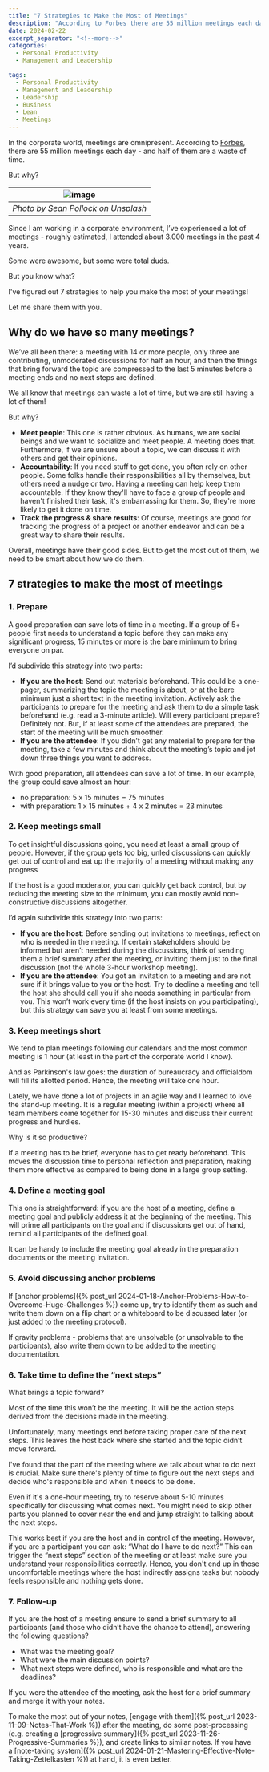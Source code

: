 ```yaml
---
title: "7 Strategies to Make the Most of Meetings"
description: "According to Forbes there are 55 million meetings each day - and half of them are a waste of time. I mean yes, some meetings are really important for us to share ideas, move things forward, or come together and create momentum in a project. But, meetings can be a big waste of time. Since I am working in a corporate environment, I have experienced a lot of meetings - roughly estimated, that I attended about 3.000 meetings in the past 4 years. Some were awesome, but some were total duds. But you know what? I've figured out 7 strategies to help you make the most of your meetings! Let me share them with you."
date: 2024-02-22
excerpt_separator: "<!--more-->"
categories:
  - Personal Productivity
  - Management and Leadership

tags:
  - Personal Productivity
  - Management and Leadership
  - Leadership
  - Business
  - Lean
  - Meetings
---
```


In the corporate world, meetings are omnipresent. According to [Forbes](https://www.forbes.com/sites/peterhigh/2019/11/25/half-of-all-meetings-are-a-waste-of-timeheres-how-to-improve-them/), there are 55 million meetings each day - and half of them are a waste of time.

But why?

| ![image](/assets/images/sean-pollock-corporate-towers-unsplash.jpg) |
|:--:|
| *Photo by Sean Pollock on Unsplash* |

Since I am working in a corporate environment, I’ve experienced a lot of meetings - roughly estimated, I attended about 3.000 meetings in the past 4 years.

Some were awesome, but some were total duds.

But you know what?

I've figured out 7 strategies to help you make the most of your meetings!

Let me share them with you.

## Why do we have so many meetings?

We’ve all been there: a meeting with 14 or more people, only three are contributing, unmoderated discussions for half an hour, and then the things that bring forward the topic are compressed to the last 5 minutes before a meeting ends and no next steps are defined.

We all know that meetings can waste a lot of time, but we are still having a lot of them!

But why?

- **Meet people**: This one is rather obvious. As humans, we are social beings and we want to socialize and meet people. A meeting does that. Furthermore, if we are unsure about a topic, we can discuss it with others and get their opinions.
- **Accountability**: If you need stuff to get done, you often rely on other people. Some folks handle their responsibilities all by themselves, but others need a nudge or two. Having a meeting can help keep them accountable. If they know they'll have to face a group of people and haven't finished their task, it's embarrassing for them. So, they're more likely to get it done on time.
- **Track the progress & share results**: Of course, meetings are good for tracking the progress of a project or another endeavor and can be a great way to share their results.

Overall, meetings have their good sides. But to get the most out of them, we need to be smart about how we do them.

## 7 strategies to make the most of meetings

### 1. Prepare

A good preparation can save lots of time in a meeting. If a group of 5+ people first needs to understand a topic before they can make any significant progress, 15 minutes or more is the bare minimum to bring everyone on par.

I’d subdivide this strategy into two parts:

- **If you are the host**: Send out materials beforehand. This could be a one-pager, summarizing the topic the meeting is about, or at the bare minimum just a short text in the meeting invitation. Actively ask the participants to prepare for the meeting and ask them to do a simple task beforehand (e.g. read a 3-minute article). Will every participant prepare? Definitely not. But, if at least some of the attendees are prepared, the start of the meeting will be much smoother.
- **If you are the attendee**: If you didn’t get any material to prepare for the meeting, take a few minutes and think about the meeting’s topic and jot down three things you want to address.

With good preparation, all attendees can save a lot of time. In our example, the group could save almost an hour:

- no preparation: 5 x 15 minutes = 75 minutes
- with preparation: 1 x 15 minutes + 4 x 2 minutes = 23 minutes

### 2. Keep meetings small

To get insightful discussions going, you need at least a small group of people. However, if the group gets too big, unled discussions can quickly get out of control and eat up the majority of a meeting without making any progress

If the host is a good moderator, you can quickly get back control, but by reducing the meeting size to the minimum, you can mostly avoid non-constructive discussions altogether.

I’d again subdivide this strategy into two parts:

- **If you are the host**: Before sending out invitations to meetings, reflect on who is needed in the meeting. If certain stakeholders should be informed but aren’t needed during the discussions, think of sending them a brief summary after the meeting, or inviting them just to the final discussion (not the whole 3-hour workshop meeting).
- **If you are the attendee**: You got an invitation to a meeting and are not sure if it brings value to you or the host. Try to decline a meeting and tell the host she should call you if she needs something in particular from you. This won’t work every time (if the host insists on you participating), but this strategy can save you at least from some meetings.

### 3. Keep meetings short

We tend to plan meetings following our calendars and the most common meeting is 1 hour (at least in the part of the corporate world I know).

And as Parkinson's law goes: the duration of bureaucracy and officialdom will fill its allotted period. Hence, the meeting will take one hour.

Lately, we have done a lot of projects in an agile way and I learned to love the stand-up meeting. It is a regular meeting (within a project) where all team members come together for 15-30 minutes and discuss their current progress and hurdles.

Why is it so productive?

If a meeting has to be brief, everyone has to get ready beforehand. This moves the discussion time to personal reflection and preparation, making them more effective as compared to being done in a large group setting.

### 4. Define a meeting goal

This one is straightforward: if you are the host of a meeting, define a meeting goal and publicly address it at the beginning of the meeting. This will prime all participants on the goal and if discussions get out of hand, remind all participants of the defined goal.

It can be handy to include the meeting goal already in the preparation documents or the meeting invitation.

### 5. Avoid discussing anchor problems

If [anchor problems]({% post_url 2024-01-18-Anchor-Problems-How-to-Overcome-Huge-Challenges %}) come up, try to identify them as such and write them down on a flip chart or a whiteboard to be discussed later (or just added to the meeting protocol).

If gravity problems - problems that are unsolvable (or unsolvable to the participants), also write them down to be added to the meeting documentation.

### 6. Take time to define the “next steps”

What brings a topic forward?

Most of the time this won’t be the meeting. It will be the action steps derived from the decisions made in the meeting.

Unfortunately, many meetings end before taking proper care of the next steps. This leaves the host back where she started and the topic didn’t move forward.

I've found that the part of the meeting where we talk about what to do next is crucial. Make sure there's plenty of time to figure out the next steps and decide who's responsible and when it needs to be done.

Even if it's a one-hour meeting, try to reserve about 5-10 minutes specifically for discussing what comes next. You might need to skip other parts you planned to cover near the end and jump straight to talking about the next steps.

This works best if you are the host and in control of the meeting. However, if you are a participant you can ask: “What do I have to do next?” This can trigger the “next steps” section of the meeting or at least make sure you understand your responsibilities correctly. Hence, you don't end up in those uncomfortable meetings where the host indirectly assigns tasks but nobody feels responsible and nothing gets done.

### 7. Follow-up

If you are the host of a meeting ensure to send a brief summary to all participants (and those who didn’t have the chance to attend), answering the following questions?

- What was the meeting goal?
- What were the main discussion points?
- What next steps were defined, who is responsible and what are the deadlines?

If you were the attendee of the meeting, ask the host for a brief summary and merge it with your notes.

To make the most out of your notes, [engage with them]({% post_url 2023-11-09-Notes-That-Work %}) after the meeting, do some post-processing (e.g. creating a [progressive summary]({% post_url 2023-11-26-Progressive-Summaries %}), and create links to similar notes. If you have a [note-taking system]({% post_url 2024-01-21-Mastering-Effective-Note-Taking-Zettelkasten %}) at hand, it is even better.